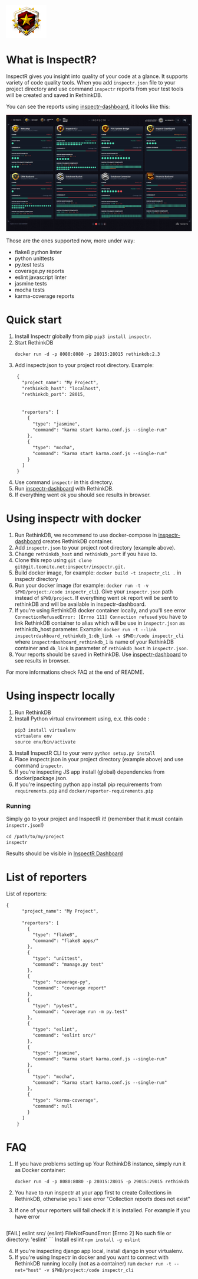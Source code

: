  ![top]


# What is InspectR?

InspectR gives you insight into quality of your code at a glance. It supports variety of code quality tools.
When you add `inspectr.json` file to your project directory and use command `inspectr` reports from your test tools will be created and saved in RethinkDB.

You can see the reports using [inspectr-dashboard][dashboard], it looks like this:

![example]

Those are the ones supported now, more under way:

* flake8 python linter
* python unittests
* py.test tests
* coverage.py reports
* eslint javascript linter
* jasmine tests
* mocha tests
* karma-coverage reports


# Quick start

1. Install Inspectr globally from pip `pip3 install inspectr`.
2. Start RethinkDB
    ```
    docker run -d -p 8080:8080 -p 28015:28015 rethinkdb:2.3
    ```
3. Add inspectr.json to your project root directory. Example:
```
    {
      "project_name": "My Project",
      "rethinkdb_host": "localhost",
      "rethinkdb_port": 28015,


      "reporters": [
        {
          "type": "jasmine",
          "command": "karma start karma.conf.js --single-run"
        },
        {
          "type": "mocha",
          "command": "karma start karma.conf.js --single-run"
        }
      ]
    }
```
4. Use command `inspectr` in this directory.
5. Run [inspectr-dashboard][dashboard] with RethinkDB.
6. If everything went ok you should see results in browser.


# Using inspectr with docker

1. Run RethinkDB, we recommend to use docker-compose in [inspectr-dashboard][dashboard] creates RethinkDB container.
2. Add `inspectr.json` to your project root directory (example above).
3. Change `rethinkdb_host` and `rethinkdb_port` if you have to.
4. Clone this repo using `git clone git@git.teonite.net:inspectr/inspectr.git.`
5. Build docker image, for example: `docker build -t inspectr_cli .` in inspectr directory
6. Run your docker image (for example: `docker run -t -v $PWD/project:/code inspectr_cli`).
Give your `inspectr.json` path instead of `$PWD/project`. If everything went ok report will be sent to rethinkDB and will be available in inspectr-dashboard.
7. If you're using RethinkDB docker container locally, and you'll see error `ConnectionRefusedError: [Errno 111] Connection refused` you have to link RethinkDB container to alias which will be use in `inspectr.json` as rethinkdb_host parameter.
Example: `docker run -t --link inspectrdashboard_rethinkdb_1:db_link -v $PWD:/code inspectr_cli` where `inspectrdashboard_rethinkdb_1` is name of your RethinkDB container and `db_link` is parameter of `rethinkdb_host` in `inspectr.json`.
8. Your reports should be saved in RethinkDB. Use [inspectr-dashboard][dashboard] to see results in browser.

For more informations check FAQ at the end of README.


# Using inspectr locally

1. Run RethinkDB
2. Install Python virtual environment using, e.x. this code :
    ```
    pip3 install virtualenv
    virtualenv env
    source env/bin/activate
    ```
3. Install InspectR CLI to your venv
`python setup.py install`
4. Place inspectr.json in your project directory (example above) and use command `inspectr`.
5. If you're inspecting JS app install (global) dependencies from docker/package.json.
6. If you're inspecting python app install pip requirements from `requirements.pip` and `docker/reporter-requirements.pip`

### Running

Simply go to your project and InspectR it! (remember that it must contain `inspectr.json`!)

```
cd /path/to/my/project
inspectr
```

Results should be visible in [InspectR Dashboard][dashboard]


# List of reporters

List of reporters:
```
{
      "project_name": "My Project",

      "reporters": [
        {
          "type": "flake8",
          "command": "flake8 apps/"
        },
        {
          "type": "unittest",
          "command": "manage.py test"
        },
        {
          "type": "coverage-py",
          "command": "coverage report"
        },
        {
          "type": "pytest",
          "command": "coverage run -m py.test"
        },
        {
          "type": "eslint",
          "command": "eslint src/"
        },
        {
          "type": "jasmine",
          "command": "karma start karma.conf.js --single-run"
        },
        {
          "type": "mocha",
          "command": "karma start karma.conf.js --single-run"
        },
        {
          "type": "karma-coverage",
          "command": null
        }
      ]
    }
```




# FAQ

1. If you have problems setting up Your RethinkDB instance, simply run
 it as Docker container:
    ```
    docker run -d -p 8080:8080 -p 28015:28015 -p 29015:29015 rethinkdb
    ```

2. You have to run inspectr at your app first to create Collections in RethinkDB, otherwise you'll see error "Collection *reports* does not exist"

3. If one of your reporters will fail check if it is installed.
For example if you have error
	```
[FAIL] eslint src/ (eslint) FileNotFoundError: [Errno 2] No such file or directory: 'eslint'
	```
	Install eslint `npm install -g eslint`

4. If you're inspecting django app local, install django in your virtualenv.
5. If you're using Inspectr in docker and you want to connect with RethinkDB running locally (not as a container) run `docker run -t --net="host" -v $PWD/project:/code inspectr_cli`

[rethink]: https://www.rethinkdb.com/
[dashboard]: https://git.teonite.net/inspectr/inspectr-dashboard
[top]: md_imgs/top.png "Badge"
[example]: md_imgs/dashboard_preview.png "Example"
